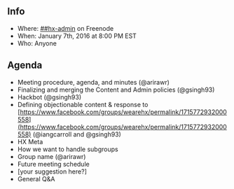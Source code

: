 ## Info
* Where: [##hx-admin](https://kiwiirc.com/client/chat.freenode.net/##hx-admin) on Freenode
* When: January 7th, 2016 at 8:00 PM EST
* Who: Anyone

## Agenda
* Meeting procedure, agenda, and minutes (@arirawr)
* Finalizing and merging the Content and Admin policies (@gsingh93)
* Hackbot (@gsingh93)
* Defining objectionable content & response to [https://www.facebook.com/groups/wearehx/permalink/1715772932000558](https://www.facebook.com/groups/wearehx/permalink/1715772932000558) (@iangcarroll and @gsingh93)
* HX Meta
* How we want to handle subgroups
* Group name (@arirawr)
* Future meeting schedule
* [your suggestion here?]
* General Q&A
